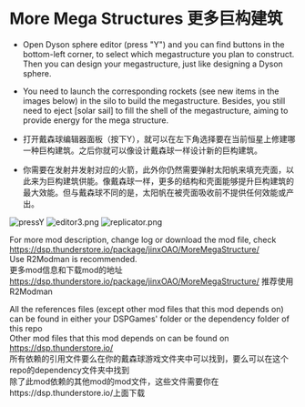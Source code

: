 # More Mega Structures  更多巨构建筑



- Open Dyson sphere editor (press "Y") and you can find buttons in the bottom-left corner, to select which megastructure you plan to construct. Then you can design your megastructure, just like designing a Dyson sphere.   
- You need to launch the corresponding rockets (see new items in the images below) in the silo to build the megastructure. Besides, you still need to eject [solar sail] to fill the shell of the megastructure, aiming to provide energy for the mega structure.   

- 打开戴森球编辑器面板（按下Y），就可以在左下角选择要在当前恒星上修建哪一种巨构建筑。之后你就可以像设计戴森球一样设计新的巨构建筑。  
- 你需要在发射井发射对应的火箭，此外你仍然需要弹射太阳帆来填充壳面，以此来为巨构建筑供能。像戴森球一样，更多的结构和壳面能够提升巨构建筑的最大效能。但与戴森球不同的是，太阳帆在被壳面吸收前不提供任何效能或产出。   

![pressY](https://s2.loli.net/2022/02/26/4ToCAsJBg7vP8jq.png)
![editor3.png](https://s2.loli.net/2022/02/26/pLtRzAfbyP9dgsc.png)
![replicator.png](https://s2.loli.net/2022/02/26/5sP8KY9O2tETIvM.png)


For more mod description, change log or download the mod file, check https://dsp.thunderstore.io/package/jinxOAO/MoreMegaStructure/  
Use R2Modman is recommended.  
更多mod信息和下载mod的地址 https://dsp.thunderstore.io/package/jinxOAO/MoreMegaStructure/  推荐使用R2Modman

All the references files (except other mod files that this mod depends on) can be found in either your DSPGames' folder or the dependency folder of this repo   
Other mod files that this mod depends on can be found on https://dsp.thunderstore.io/  
所有依赖的引用文件要么在你的戴森球游戏文件夹中可以找到，要么可以在这个repo的dependency文件夹中找到  
除了此mod依赖的其他mod的mod文件，这些文件需要你在https://dsp.thunderstore.io/上面下载

